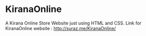# KiranaOnline
A Kirana Online Store Website just using HTML and CSS.
Link for KiranaOnline website : http://suraz.me/KiranaOnline/
